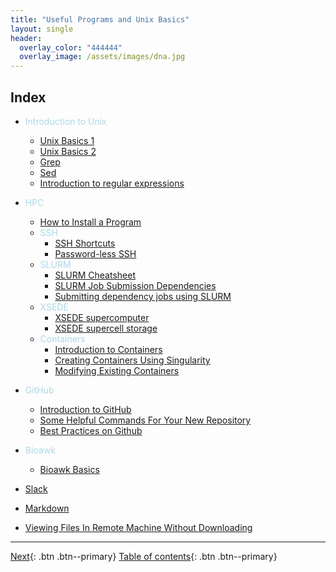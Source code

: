 ```yaml
---
title: "Useful Programs and Unix Basics"
layout: single
header:
  overlay_color: "444444"
  overlay_image: /assets/images/dna.jpg
---
```







## Index

* <span style="color:lightblue">Introduction to Unix</span>
  * [Unix Basics 1](unix-basics-1.md)
  * [Unix Basics 2](unix-basics-2.md)
  * [Grep](unix-basics-3.md)
  * [Sed](unix-basics-4.md)
  * [Introduction to regular expressions](../introduction/introduction-to-regular-expressions.md)


* <span style="color:lightblue">HPC</span>
  * [How to Install a Program](/HPC/guide-for-installing-various-types-of-programs-in-linux.md)
  * <span style="color:lightblue">SSH</span>
    * [SSH Shortcuts](/HPC/ssh-shortcuts.md)
    * [Password-less SSH](/HPC/password-less-ssh-login.md)
  * <span style="color:lightblue">SLURM</span>
    * [SLURM Cheatsheet](/HPC/SLURM/slurm-cheatsheat.md)
    * [SLURM Job Submission Dependencies](/HPC/SLURM/creating-slurm-job-submission-scripts-for-condo.md)
    * [Submitting dependency jobs using SLURM](/HPC/SLURM/submitting-dependency-jobs-using-slurm.md)
  * <span style="color:lightblue">XSEDE</span>
    * [XSEDE supercomputer](/HPC/xsede/xsede.md)
    * [XSEDE supercell storage](/HPC/xsede/using-psc-supercell-storage-for-bridges-and-greenfield.md)
  * <span style="color:lightblue">Containers</span>
    * [Introduction to Containers](/HPC/Containers/Intro_Singularity.md)
    * [Creating Containers Using Singularity](/HPC/Containers/creatingContainers.md)
    * [Modifying Existing Containers](/HPC/Containers/modifyingExistingContainers.md)

* <span style="color:lightblue">GitHub</span>
  * [Introduction to GitHub](/github/introgithub.md)
  * [Some Helpful Commands For Your New Repository](/github/github2.md)
  * [Best Practices on Github](/github/githubBasics.md)
* <span style="color:lightblue">Bioawk</span>
  * [Bioawk Basics](bioawk-basics.md)
* [Slack](slack.md)
* [Markdown](Markdown.md)
* [Viewing Files In Remote Machine Without Downloading](/HPC/viewing-files-in-remote-machine-without-downloading-locally.md)

---

[Next](/fileTransfer/downloading-files-via-wget.md){: .btn  .btn--primary}
[Table of contents](../index.md){: .btn  .btn--primary}

